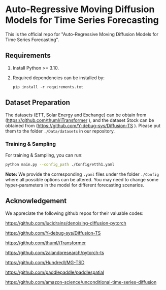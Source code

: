 # Auto-Regressive Moving Diffusion Models for Time Series Forecasting

This is the official repo for "Auto-Regressive Moving Diffusion Models for Time Series Forecasting".

## Requirements

1. Install Python >= 3.10.

2. Required dependencies can be installed by: 
   
   ```
   pip install -r requirements.txt
   ```

## Dataset Preparation

The datasets (ETT, Solar Energy and Exchange) can be obtain from (https://github.com/thuml/iTransformer ), and the dataset Stock can be obtained from (https://github.com/Y-debug-sys/Diffusion-TS ). Please put them to the folder `./Data/datasets` in our repository.


### Training & Sampling

For training & Sampling, you can run:

~~~bash
python main.py --config_path ./Config/etth1.yaml
~~~

**Note:** We provide the corresponding `.yaml` files under the folder `./Config` where all possible options can be altered. You may need to change some hyper-parameters in the model for different forecasting scenarios.


## Acknowledgement

We appreciate the following github repos for their valuable codes:

https://github.com/lucidrains/denoising-diffusion-pytorch

https://github.com/Y-debug-sys/Diffusion-TS

https://github.com/thuml/iTransformer

https://github.com/zalandoresearch/pytorch-ts

https://github.com/Hundredl/MG-TSD

https://github.com/paddlepaddle/paddlespatial

https://github.com/amazon-science/unconditional-time-series-diffusion
